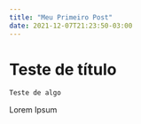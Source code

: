 ```yaml
---
title: "Meu Primeiro Post"
date: 2021-12-07T21:23:50-03:00
---
```


# Teste de título

```sh
Teste de algo
```

Lorem Ipsum